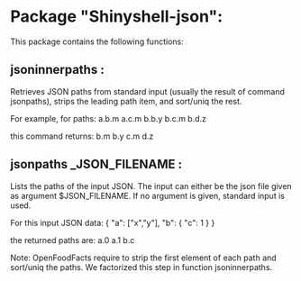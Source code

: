 # Package "Shinyshell-json":

This package contains the following functions:


## jsoninnerpaths  :
<text>
Retrieves JSON paths from standard input (usually the result of command jsonpaths), strips the leading path item, and sort/uniq the rest.

For example, for paths:
a.b.m
a.c.m
b.b.y
b.c.m
b.d.z

this command returns:
b.m
b.y
c.m
d.z
</text>

## jsonpaths _JSON_FILENAME :

Lists the paths of the input JSON.
The input can either be the json file given as argument $JSON_FILENAME.
If no argument is given, standard input is used.

For this input JSON data:
{ "a": ["x","y"],
  "b": {
       "c": 1
       }
}

the returned paths are:
a.0
a.1
b.c

Note: OpenFoodFacts require to strip the first element of each path and sort/uniq the paths.
We factorized this step in function jsoninnerpaths.


